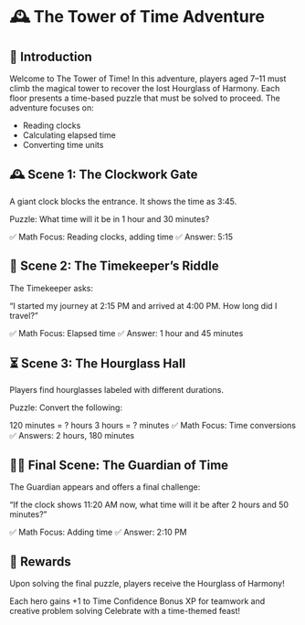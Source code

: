 # 🕰️ The Tower of Time Adventure
## 📘 Introduction
Welcome to The Tower of Time! In this adventure, players aged 7–11 must climb the magical tower to recover the lost Hourglass of Harmony.
Each floor presents a time-based puzzle that must be solved to proceed.
The adventure focuses on:

- Reading clocks
- Calculating elapsed time
- Converting time units

## 🕰️ Scene 1: The Clockwork Gate
A giant clock blocks the entrance. It shows the time as 3:45.

Puzzle:
What time will it be in 1 hour and 30 minutes?

✅ Math Focus: Reading clocks, adding time
✅ Answer: 5:15

## 🧩 Scene 2: The Timekeeper’s Riddle
The Timekeeper asks:

“I started my journey at 2:15 PM and arrived at 4:00 PM.
How long did I travel?”

✅ Math Focus: Elapsed time
✅ Answer: 1 hour and 45 minutes

## ⏳ Scene 3: The Hourglass Hall
Players find hourglasses labeled with different durations.

Puzzle: Convert the following:

120 minutes = ? hours
3 hours = ? minutes
✅ Math Focus: Time conversions
✅ Answers: 2 hours, 180 minutes

## 🧙‍♂️ Final Scene: The Guardian of Time
The Guardian appears and offers a final challenge:

“If the clock shows 11:20 AM now, what time will it be after 2 hours and 50 minutes?”

✅ Math Focus: Adding time
✅ Answer: 2:10 PM

## 🎁 Rewards
Upon solving the final puzzle, players receive the Hourglass of Harmony!

Each hero gains +1 to Time Confidence
Bonus XP for teamwork and creative problem solving
Celebrate with a time-themed feast!
